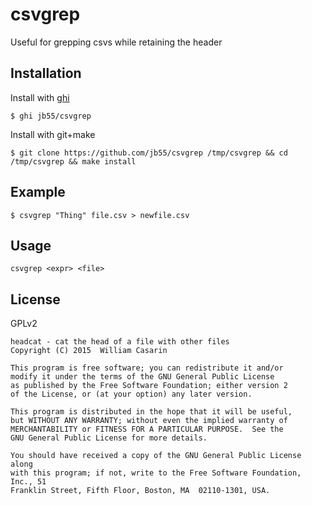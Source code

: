 
# csvgrep

  Useful for grepping csvs while retaining the header

## Installation

  Install with [ghi](https://github.com/stephenmathieson/ghi)

    $ ghi jb55/csvgrep

  Install with git+make

    $ git clone https://github.com/jb55/csvgrep /tmp/csvgrep && cd /tmp/csvgrep && make install

## Example

    $ csvgrep "Thing" file.csv > newfile.csv

## Usage

    csvgrep <expr> <file>

## License

  GPLv2
  
    headcat - cat the head of a file with other files
    Copyright (C) 2015  William Casarin

    This program is free software; you can redistribute it and/or
    modify it under the terms of the GNU General Public License
    as published by the Free Software Foundation; either version 2
    of the License, or (at your option) any later version.

    This program is distributed in the hope that it will be useful,
    but WITHOUT ANY WARRANTY; without even the implied warranty of
    MERCHANTABILITY or FITNESS FOR A PARTICULAR PURPOSE.  See the
    GNU General Public License for more details.

    You should have received a copy of the GNU General Public License along
    with this program; if not, write to the Free Software Foundation, Inc., 51
    Franklin Street, Fifth Floor, Boston, MA  02110-1301, USA.
